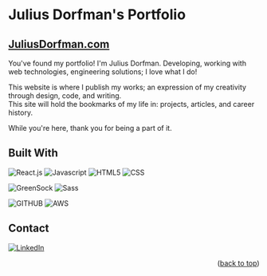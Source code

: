 # Julius Dorfman's Portfolio


<!-- ABOUT THE PROJECT -->

## <a href="https://juliusdorfman.com/">JuliusDorfman.com</a>

You've found my portfolio! I'm Julius Dorfman. Developing, working with web technologies, engineering solutions; I love what I do!

This website is where I publish my works; an expression of my creativity through design, code, and writing. <br /> This site will hold the bookmarks of my life in: projects, articles, and career history. <br />

While you're here, thank you for being a part of it.


## Built With

 ![React.js]
 ![Javascript]
 ![HTML5] 
 ![CSS]
 
 ![GreenSock]
 ![Sass]
  
 ![GITHUB] 
 ![AWS]

<!-- CONTACT -->

## Contact


[![LinkedIn][linkedin-shield]][linkedin-url]
<p align="right">(<a href="#readme-top">back to top</a>)</p>

<!-- MARKDOWN LINKS & IMAGES -->

<!-- https://www.markdownguide.org/basic-syntax/#reference-style-links -->

[issues-shield]: https://img.shields.io/github/issues/JuliusDorfman/juliusdorfmanportfolio.svg?style=for-the-badge
[issues-url]: https://github.com/JuliusDorfman/juliusdorfmanportfolio/issues
[license-shield]: https://img.shields.io/github/license/JuliusDorfman/juliusdorfmanportfolio.svg?style=for-the-badge
[license-url]: https://github.com/JuliusDorfman/juliusdorfmanportfolio/blob/master/LICENSE.txt
[linkedin-shield]: https://img.shields.io/badge/-LinkedIn-black.svg?style=for-the-badge&logo=linkedin&colorB=555
[linkedin-url]: https://linkedin.com/in/juliusgdorfman
[product-screenshot]: images/screenshot.png
[React.js]: https://img.shields.io/badge/React-20232A?style=for-the-badge&logo=react&logoColor=61DAFB
[React-url]: https://reactjs.org/
[Javascript]: https://img.shields.io/badge/JavaScript-323330?style=for-the-badge&logo=javascript&logoColor=F7DF1E 
[CSS]: https://img.shields.io/badge/CSS3-1572B6?style=for-the-badge&logo=css3&logoColor=white
[HTML5]: https://img.shields.io/badge/HTML5-E34F26?style=for-the-badge&logo=html5&logoColor=white
[Sass]: https://a11ybadges.com/badge?logo=sass
[AWS]: https://img.shields.io/badge/Amazon_AWS-FF9900?style=for-the-badge&logo=amazonaws&logoColor=white
[GITHUB]: https://img.shields.io/badge/GitHub-100000?style=for-the-badge&logo=github&logoColor=white
[GreenSock]: https://a11ybadges.com/badge?logo=greensock
